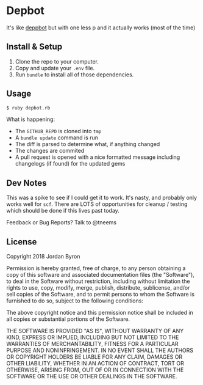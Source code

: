 Depbot
======

It's like [deppbot](https://deppbot.com) but with one less p and it actually works (most of the time)

## Install & Setup

1. Clone the repo to your computer.
2. Copy and update your `.env` file.
3. Run `bundle` to install all of those dependencies.

## Usage

```bash
$ ruby depbot.rb
```

What is happening:

- The `GITHUB_REPO` is cloned into `tmp`
- A `bundle update` command is run
- The diff is parsed to determine what, if anything changed
- The changes are commited
- A pull request is opened with a nice formatted message including changelogs (if found) for the updated gems

## Dev Notes

This was a spike to see if I could get it to work. It's nasty, and probably only works well for `scf`. There are LOTS of
opportunities for cleanup / testing which should be done if this lives past today.

Feedback or Bug Reports? Talk to @tneems

## License

Copyright 2018 Jordan Byron

Permission is hereby granted, free of charge, to any person obtaining a copy of this software and associated documentation files (the "Software"), to deal in the Software without restriction, including without limitation the rights to use, copy, modify, merge, publish, distribute, sublicense, and/or sell copies of the Software, and to permit persons to whom the Software is furnished to do so, subject to the following conditions:

The above copyright notice and this permission notice shall be included in all copies or substantial portions of the Software.

THE SOFTWARE IS PROVIDED "AS IS", WITHOUT WARRANTY OF ANY KIND, EXPRESS OR IMPLIED, INCLUDING BUT NOT LIMITED TO THE WARRANTIES OF MERCHANTABILITY, FITNESS FOR A PARTICULAR PURPOSE AND NONINFRINGEMENT. IN NO EVENT SHALL THE AUTHORS OR COPYRIGHT HOLDERS BE LIABLE FOR ANY CLAIM, DAMAGES OR OTHER LIABILITY, WHETHER IN AN ACTION OF CONTRACT, TORT OR OTHERWISE, ARISING FROM, OUT OF OR IN CONNECTION WITH THE SOFTWARE OR THE USE OR OTHER DEALINGS IN THE SOFTWARE.
